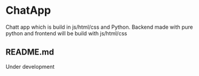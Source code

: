 # ChatApp
Chatt app which is build in js/html/css and Python. Backend made with pure python and frontend will be build with js/html/css


## README.md
Under development
